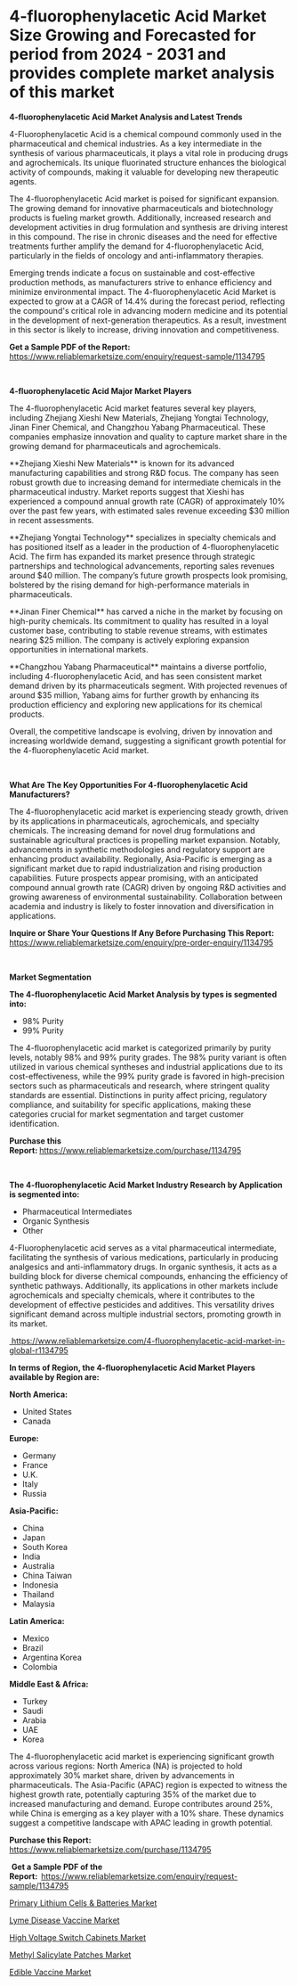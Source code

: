 <p><h1>4-fluorophenylacetic Acid Market Size Growing and Forecasted for period from 2024 - 2031 and provides complete market analysis of this market</h1></p><p><strong>4-fluorophenylacetic Acid Market Analysis and Latest Trends</strong></p>
<p><p>4-Fluorophenylacetic Acid is a chemical compound commonly used in the pharmaceutical and chemical industries. As a key intermediate in the synthesis of various pharmaceuticals, it plays a vital role in producing drugs and agrochemicals. Its unique fluorinated structure enhances the biological activity of compounds, making it valuable for developing new therapeutic agents.</p><p>The 4-fluorophenylacetic Acid market is poised for significant expansion. The growing demand for innovative pharmaceuticals and biotechnology products is fueling market growth. Additionally, increased research and development activities in drug formulation and synthesis are driving interest in this compound. The rise in chronic diseases and the need for effective treatments further amplify the demand for 4-fluorophenylacetic Acid, particularly in the fields of oncology and anti-inflammatory therapies.</p><p>Emerging trends indicate a focus on sustainable and cost-effective production methods, as manufacturers strive to enhance efficiency and minimize environmental impact. The 4-fluorophenylacetic Acid Market is expected to grow at a CAGR of 14.4% during the forecast period, reflecting the compound's critical role in advancing modern medicine and its potential in the development of next-generation therapeutics. As a result, investment in this sector is likely to increase, driving innovation and competitiveness.</p></p>
<p><strong>Get a Sample PDF of the Report:&nbsp;</strong> <a href="https://www.reliablemarketsize.com/enquiry/request-sample/1134795?utm_campaign=1131&utm_medium=2&utm_source=Github&utm_content=ia&utm_term=08102024&utm_id=4-fluorophenylacetic-acid">https://www.reliablemarketsize.com/enquiry/request-sample/1134795</a></p>
<p>&nbsp;</p>
<p><strong>4-fluorophenylacetic Acid Major Market Players</strong></p>
<p><p>The 4-fluorophenylacetic Acid market features several key players, including Zhejiang Xieshi New Materials, Zhejiang Yongtai Technology, Jinan Finer Chemical, and Changzhou Yabang Pharmaceutical. These companies emphasize innovation and quality to capture market share in the growing demand for pharmaceuticals and agrochemicals.</p><p>**Zhejiang Xieshi New Materials** is known for its advanced manufacturing capabilities and strong R&D focus. The company has seen robust growth due to increasing demand for intermediate chemicals in the pharmaceutical industry. Market reports suggest that Xieshi has experienced a compound annual growth rate (CAGR) of approximately 10% over the past few years, with estimated sales revenue exceeding $30 million in recent assessments.</p><p>**Zhejiang Yongtai Technology** specializes in specialty chemicals and has positioned itself as a leader in the production of 4-fluorophenylacetic Acid. The firm has expanded its market presence through strategic partnerships and technological advancements, reporting sales revenues around $40 million. The company’s future growth prospects look promising, bolstered by the rising demand for high-performance materials in pharmaceuticals.</p><p>**Jinan Finer Chemical** has carved a niche in the market by focusing on high-purity chemicals. Its commitment to quality has resulted in a loyal customer base, contributing to stable revenue streams, with estimates nearing $25 million. The company is actively exploring expansion opportunities in international markets.</p><p>**Changzhou Yabang Pharmaceutical** maintains a diverse portfolio, including 4-fluorophenylacetic Acid, and has seen consistent market demand driven by its pharmaceuticals segment. With projected revenues of around $35 million, Yabang aims for further growth by enhancing its production efficiency and exploring new applications for its chemical products.</p><p>Overall, the competitive landscape is evolving, driven by innovation and increasing worldwide demand, suggesting a significant growth potential for the 4-fluorophenylacetic Acid market.</p></p>
<p>&nbsp;</p>
<p><strong>What Are The Key Opportunities For 4-fluorophenylacetic Acid Manufacturers?</strong></p>
<p><p>The 4-fluorophenylacetic acid market is experiencing steady growth, driven by its applications in pharmaceuticals, agrochemicals, and specialty chemicals. The increasing demand for novel drug formulations and sustainable agricultural practices is propelling market expansion. Notably, advancements in synthetic methodologies and regulatory support are enhancing product availability. Regionally, Asia-Pacific is emerging as a significant market due to rapid industrialization and rising production capabilities. Future prospects appear promising, with an anticipated compound annual growth rate (CAGR) driven by ongoing R&D activities and growing awareness of environmental sustainability. Collaboration between academia and industry is likely to foster innovation and diversification in applications.</p></p>
<p><strong>Inquire or Share Your Questions If Any Before Purchasing This Report:</strong> <a href="https://www.reliablemarketsize.com/enquiry/pre-order-enquiry/1134795?utm_campaign=1131&utm_medium=2&utm_source=Github&utm_content=ia&utm_term=08102024&utm_id=4-fluorophenylacetic-acid">https://www.reliablemarketsize.com/enquiry/pre-order-enquiry/1134795</a></p>
<p>&nbsp;</p>
<p><strong>Market Segmentation</strong></p>
<p><strong>The 4-fluorophenylacetic Acid Market Analysis by types is segmented into:</strong></p>
<p><ul><li>98% Purity</li><li>99% Purity</li></ul></p>
<p><p>The 4-fluorophenylacetic acid market is categorized primarily by purity levels, notably 98% and 99% purity grades. The 98% purity variant is often utilized in various chemical syntheses and industrial applications due to its cost-effectiveness, while the 99% purity grade is favored in high-precision sectors such as pharmaceuticals and research, where stringent quality standards are essential. Distinctions in purity affect pricing, regulatory compliance, and suitability for specific applications, making these categories crucial for market segmentation and target customer identification.</p></p>
<p><strong>Purchase this Report:&nbsp;</strong><a href="https://www.reliablemarketsize.com/purchase/1134795?utm_campaign=1131&utm_medium=2&utm_source=Github&utm_content=ia&utm_term=08102024&utm_id=4-fluorophenylacetic-acid">https://www.reliablemarketsize.com/purchase/1134795</a></p>
<p>&nbsp;</p>
<p><strong>The 4-fluorophenylacetic Acid Market Industry Research by Application is segmented into:</strong></p>
<p><ul><li>Pharmaceutical Intermediates</li><li>Organic Synthesis</li><li>Other</li></ul></p>
<p><p>4-Fluorophenylacetic acid serves as a vital pharmaceutical intermediate, facilitating the synthesis of various medications, particularly in producing analgesics and anti-inflammatory drugs. In organic synthesis, it acts as a building block for diverse chemical compounds, enhancing the efficiency of synthetic pathways. Additionally, its applications in other markets include agrochemicals and specialty chemicals, where it contributes to the development of effective pesticides and additives. This versatility drives significant demand across multiple industrial sectors, promoting growth in its market.</p></p>
<p><a href="https://www.reliablemarketsize.com/4-fluorophenylacetic-acid-market-in-global-r1134795?utm_campaign=1131&utm_medium=2&utm_source=Github&utm_content=ia&utm_term=08102024&utm_id=4-fluorophenylacetic-acid">&nbsp;https://www.reliablemarketsize.com/4-fluorophenylacetic-acid-market-in-global-r1134795</a></p>
<p><strong>In terms of Region, the 4-fluorophenylacetic Acid Market Players available by Region are:</strong></p>
<p>
    <p> <strong> North America: </strong>
        <ul>
            <li>United States</li>
            <li>Canada</li>
        </ul>
        </p> 
    <p> <strong> Europe: </strong>
        <ul>
            <li>Germany</li>
            <li>France</li>
            <li>U.K.</li>
            <li>Italy</li>
            <li>Russia</li>
        </ul>
        </p> 
    <p> <strong> Asia-Pacific: </strong>
        <ul>
            <li>China</li>
            <li>Japan</li>
            <li>South Korea</li>
            <li>India</li>
            <li>Australia</li>
            <li>China Taiwan</li>
            <li>Indonesia</li>
            <li>Thailand</li>
            <li>Malaysia</li>
        </ul>
        </p> 
    <p> <strong> Latin America: </strong>
        <ul>
            <li>Mexico</li>
            <li>Brazil</li>
            <li>Argentina Korea</li>
            <li>Colombia</li>
        </ul>
        </p> 
    <p> <strong> Middle East & Africa: </strong>
        <ul>
            <li>Turkey</li>
            <li>Saudi</li>
            <li>Arabia</li>
            <li>UAE</li>
            <li>Korea</li>
        </ul>
    </p>
    </p>
<p><p>The 4-fluorophenylacetic acid market is experiencing significant growth across various regions: North America (NA) is projected to hold approximately 30% market share, driven by advancements in pharmaceuticals. The Asia-Pacific (APAC) region is expected to witness the highest growth rate, potentially capturing 35% of the market due to increased manufacturing and demand. Europe contributes around 25%, while China is emerging as a key player with a 10% share. These dynamics suggest a competitive landscape with APAC leading in growth potential.</p></p>
<p><strong>Purchase this Report: </strong><a href="https://www.reliablemarketsize.com/purchase/1134795?utm_campaign=1131&utm_medium=2&utm_source=Github&utm_content=ia&utm_term=08102024&utm_id=4-fluorophenylacetic-acid">https://www.reliablemarketsize.com/purchase/1134795</a></p>
<p>&nbsp;<strong>Get a Sample PDF of the Report:&nbsp;&nbsp;</strong><a href="https://www.reliablemarketsize.com/enquiry/request-sample/1134795?utm_campaign=1131&utm_medium=2&utm_source=Github&utm_content=ia&utm_term=08102024&utm_id=4-fluorophenylacetic-acid">https://www.reliablemarketsize.com/enquiry/request-sample/1134795</a></p>
<p><strong></strong></p>
<p><p><a href="https://issuu.com/reportprime-2/docs/primary-lithium-cells-batteries-mar_091efd38503eec?utm_campaign=1131&utm_medium=2&utm_source=Github&utm_content=ia&utm_term=08102024&utm_id=4-fluorophenylacetic-acid">Primary Lithium Cells & Batteries Market</a></p><p><a href="https://www.linkedin.com/pulse/investment-opportunities-lyme-disease-vaccine-sector-risk-analysis-yemaf?utm_campaign=1131&utm_medium=2&utm_source=Github&utm_content=ia&utm_term=08102024&utm_id=4-fluorophenylacetic-acid">Lyme Disease Vaccine Market</a></p><p><a href="https://issuu.com/reportprime-2/docs/high-voltage-switch-cabinets-market_97eefaf28707e8?utm_campaign=1131&utm_medium=2&utm_source=Github&utm_content=ia&utm_term=08102024&utm_id=4-fluorophenylacetic-acid">High Voltage Switch Cabinets Market</a></p><p><a href="https://www.linkedin.com/pulse/methyl-salicylate-patches-market-size-share-analysis-growth-sehgf?utm_campaign=1131&utm_medium=2&utm_source=Github&utm_content=ia&utm_term=08102024&utm_id=4-fluorophenylacetic-acid">Methyl Salicylate Patches Market</a></p><p><a href="https://www.linkedin.com/pulse/edible-vaccine-market-matrix-applications-medical-carelivestockothers-jvyxf?utm_campaign=1131&utm_medium=2&utm_source=Github&utm_content=ia&utm_term=08102024&utm_id=4-fluorophenylacetic-acid">Edible Vaccine Market</a></p></p>